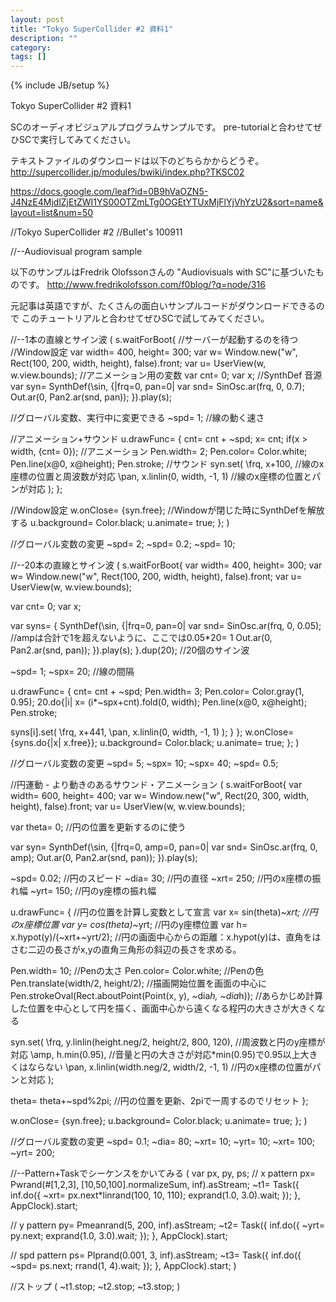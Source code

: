 ```yaml
---
layout: post
title: "Tokyo SuperCollider #2 資料1"
description: ""
category: 
tags: []
---
```

{% include JB/setup %}


Tokyo SuperCollider #2 資料1

SCのオーディオビジュアルプログラムサンプルです。
pre-tutorialと合わせてぜひSCで実行してみてください。

テキストファイルのダウンロードは以下のどちらかからどうぞ。
http://supercollider.jp/modules/bwiki/index.php?TKSC02


https://docs.google.com/leaf?id=0B9hVaOZN5-J4NzE4MjdlZjEtZWI1YS00OTZmLTg0OGEtYTUxMjFlYjVhYzU2&sort=name&layout=list&num=50



//Tokyo SuperCollider #2
//Bullet's 100911

//--Audiovisual program sample

以下のサンプルはFredrik Olofssonさんの
"Audiovisuals with SC"に基づいたものです。
http://www.fredrikolofsson.com/f0blog/?q=node/316

元記事は英語ですが、たくさんの面白いサンプルコードがダウンロードできるので
このチュートリアルと合わせてぜひSCで試してみてください。




//--1本の直線とサイン波 
( 
s.waitForBoot{ //サーバーが起動するのを待つ
 //Window設定
 var width= 400, height= 300;
 var w= Window.new("w", Rect(100, 200, width, height), false).front;
 var u= UserView(w, w.view.bounds);
 //アニメーション用の変数
 var cnt= 0;
 var x;
 //SynthDef 音源
 var syn= SynthDef(\sin, {|frq=0, pan=0|
  var snd= SinOsc.ar(frq, 0, 0.7);
  Out.ar(0, Pan2.ar(snd, pan));
 }).play(s);
 
 //グローバル変数、実行中に変更できる
 ~spd= 1; //線の動く速さ
 
 //アニメーション+サウンド
 u.drawFunc= {
  cnt= cnt + ~spd;
  x= cnt;
  if(x > width, {cnt= 0});
  //アニメーション
  Pen.width= 2;
  Pen.color= Color.white;
  Pen.line(x@0, x@height);
  Pen.stroke;
  //サウンド
  syn.set(
   \frq, x+100, //線のx座標の位置と周波数が対応
   \pan, x.linlin(0, width, -1, 1) //線のx座標の位置とパンが対応
  );
 };
 
 //Window設定
 w.onClose= {syn.free}; //Windowが閉じた時にSynthDefを解放する
 u.background= Color.black;
 u.animate= true;
};
)

//グローバル変数の変更
~spd= 2;
~spd= 0.2;
~spd= 10;



//--20本の直線とサイン波
(
s.waitForBoot{
 var width= 400, height= 300;
 var w= Window.new("w", Rect(100, 200, width, height), false).front;
 var u= UserView(w, w.view.bounds);

 var cnt= 0;
 var x;

 var syns= { 
  SynthDef(\sin, {|frq=0, pan=0|
   var snd= SinOsc.ar(frq, 0, 0.05); //ampは合計で1を超えないように、ここでは0.05*20= 1
   Out.ar(0, Pan2.ar(snd, pan));
  }).play(s);
 }.dup(20); //20個のサイン波
 
 ~spd= 1;
 ~spx= 20; //線の間隔
 
 u.drawFunc= {
  cnt= cnt + ~spd;
  Pen.width= 3;
  Pen.color= Color.gray(1, 0.95);
  20.do{|i|
   x= (i*~spx+cnt).fold(0, width);
   Pen.line(x@0, x@height);
   Pen.stroke;
   
   syns[i].set(
    \frq, x+441,
    \pan, x.linlin(0, width, -1, 1)
   );
  }
 };
 w.onClose= {syns.do{|x| x.free}};
 u.background= Color.black;
 u.animate= true;
};
)

//グローバル変数の変更
~spd= 5;
~spx= 10;
~spx= 40;
~spd= 0.5;


//円運動 - より動きのあるサウンド・アニメーション
(
s.waitForBoot{
 var width= 600, height= 400;
 var w= Window.new("w", Rect(20, 300, width, height), false).front;
 var u= UserView(w, w.view.bounds);
 
 var theta= 0; //円の位置を更新するのに使う
 
 var syn= SynthDef(\sin, {|frq=0, amp=0, pan=0|
  var snd= SinOsc.ar(frq, 0, amp);
  Out.ar(0, Pan2.ar(snd, pan));
 }).play(s);
 
 ~spd= 0.02; //円のスピード
 ~dia= 30; //円の直径
 ~xrt= 250; //円のx座標の振れ幅
 ~yrt= 150; //円のy座標の振れ幅
 
 u.drawFunc= {
  //円の位置を計算し変数として宣言
  var x= sin(theta)*~xrt; //円のx座標位置
  var y= cos(theta)*~yrt; //円のy座標位置
  var h= x.hypot(y)/(~xrt+~yrt/2); //円の画面中心からの距離：x.hypot(y)は、直角をはさむ二辺の長さがx,yの直角三角形の斜辺の長さを求める。
  
  Pen.width= 10; //Penの太さ
  Pen.color= Color.white; //Penの色
  Pen.translate(width/2, height/2); //描画開始位置を画面の中心に
  Pen.strokeOval(Rect.aboutPoint(Point(x, y), ~dia*h, ~dia*h)); //あらかじめ計算した位置を中心として円を描く、画面中心から遠くなる程円の大きさが大きくなる
  
  syn.set(
   \frq, y.linlin(height.neg/2, height/2, 800, 120), //周波数と円のy座標が対応
   \amp, h.min(0.95), //音量と円の大きさが対応*min(0.95)で0.95以上大きくはならない
   \pan, x.linlin(width.neg/2, width/2, -1, 1) //円のx座標の位置がパンと対応
  );
 
  theta= theta+~spd%2pi; //円の位置を更新、2piで一周するのでリセット
 };
 
 w.onClose= {syn.free};
 u.background= Color.black;
 u.animate= true;
};
)

//グローバル変数の変更
~spd= 0.1;
~dia= 80;
~xrt= 10;
~yrt= 10;
~xrt= 100;
~yrt= 200;

//--Pattern+Taskでシーケンスをかいてみる
(
var px, py, ps;
// x pattern
px= Pwrand(#[1,2,3], [10,50,100].normalizeSum, inf).asStream;
~t1= Task({
  inf.do({
   ~xrt= px.next*linrand(100, 10, 110); 
   exprand(1.0, 3.0).wait;
   });
 }, AppClock).start;


// y pattern
py=  Pmeanrand(5, 200, inf).asStream;
~t2= Task({
  inf.do({
   ~yrt= py.next;
   exprand(1.0, 3.0).wait;
   });
 }, AppClock).start;


// spd pattern
ps= Plprand(0.001, 3, inf).asStream;
~t3= Task({
  inf.do({
   ~spd= ps.next; 
   rrand(1, 4).wait;
   });
 }, AppClock).start;
)

//ストップ
(
~t1.stop;
~t2.stop;
~t3.stop;
)
